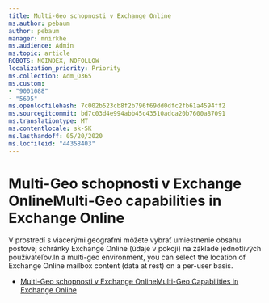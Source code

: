 ```yaml
---
title: Multi-Geo schopnosti v Exchange Online
ms.author: pebaum
author: pebaum
manager: mnirkhe
ms.audience: Admin
ms.topic: article
ROBOTS: NOINDEX, NOFOLLOW
localization_priority: Priority
ms.collection: Adm_O365
ms.custom:
- "9001088"
- "5695"
ms.openlocfilehash: 7c002b523cb8f2b796f69dd0dfc2fb61a4594ff2
ms.sourcegitcommit: bd7c03d4e994abb45c43510adca20b7600a87091
ms.translationtype: MT
ms.contentlocale: sk-SK
ms.lasthandoff: 05/20/2020
ms.locfileid: "44358403"
---
```

# <a name="multi-geo-capabilities-in-exchange-online"></a><span data-ttu-id="9f90b-102">Multi-Geo schopnosti v Exchange Online</span><span class="sxs-lookup"><span data-stu-id="9f90b-102">Multi-Geo capabilities in Exchange Online</span></span>

<span data-ttu-id="9f90b-103">V prostredí s viacerými geografmi môžete vybrať umiestnenie obsahu poštovej schránky Exchange Online (údaje v pokoji) na základe jednotlivých používateľov.</span><span class="sxs-lookup"><span data-stu-id="9f90b-103">In a multi-geo environment, you can select the location of Exchange Online mailbox content (data at rest) on a per-user basis.</span></span>
- [<span data-ttu-id="9f90b-104">Multi-Geo schopnosti v Exchange Online</span><span class="sxs-lookup"><span data-stu-id="9f90b-104">Multi-Geo Capabilities in Exchange Online</span></span>](https://docs.microsoft.com/office365/enterprise/multi-geo-capabilities-in-exchange-online)
